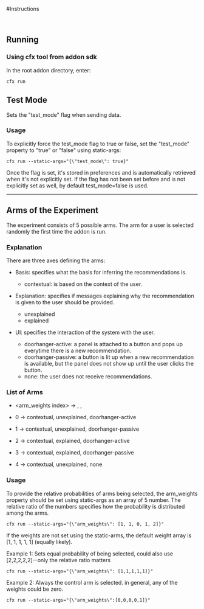 #Instructions

<br>

## Running

### Using cfx tool from addon sdk

In the root addon directory, enter:
	
	cfx run

## Test Mode

Sets the "test_mode" flag when sending data.

### Usage

To explicitly force the test_mode flag to true or false, set the "test_mode" property to "true" or "false" using static-args:

	cfx run --static-args="{\"test_mode\": true}"

Once the flag is set, it's stored in preferences and is automatically retrieved when it's not explicitly set. If the flag has not been set before and is not explicitly set as well, by default test_mode=false is used.

---
## Arms of the Experiment

The experiment consists of 5 possible arms. The arm for a user is selected randomly the first time the addon is run. 

### Explanation

There are three axes defining the arms:

* Basis: specifies what the basis for inferring the recommendations is.
    * contextual: is based on the context of the user.


* Explanation: specifies if messages explaining why the recommendation is given to the user should be provided.
    * unexplained
    * explained


* UI: specifies the interaction of the system with the user.
    * doorhanger-active: a panel is attached to a button and pops up everytime there is a new recommendation.
	* doorhanger-passive: a button is lit up when a new recommendation is available, but the panel does not show up until the user clicks the button.
	* none: the user does not receive recommendations.

### List of Arms

- <arm_weights index> -> <basis>, <explanation>, <ui>

- 0 -> contextual, unexplained, doorhanger-active
- 1 -> contextual, unexplained, doorhanger-passive
- 2 -> contextual, explained, doorhanger-active
- 3 -> contextual, explained, doorhanger-passive
- 4 -> contextual, unexplained, none

### Usage

To provide the relative probabilities of arms being selected, the arm_weights property should be set using static-args as an array of 5 number. The relative ratio of the numbers specifies how the probability is distributed among the arms. 

	cfx run --static-args="{\"arm_weights\": [1, 1, 0, 1, 2]}"

If the weights are not set using the static-arms, the default weight array is [1, 1, 1, 1, 1] (equally likely).

Example 1: Sets equal probability of being selected, could also use [2,2,2,2,2]--only the relative ratio matters

	cfx run --static-args="{\"arm_weights\": [1,1,1,1,1]}"

Example 2: Always the control arm is selected. in general, any of the weights could be zero.
	
	cfx run --static-args="{\"arm_weights\":[0,0,0,0,1]}"







